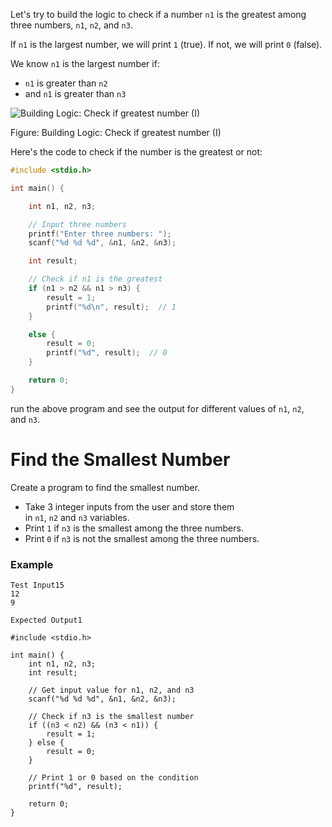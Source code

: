 Let's try to build the logic to check if a number `n1` is the greatest among three numbers, `n1`, `n2`, and `n3`.

If `n1` is the largest number, we will print `1` (true). If not, we will print `0` (false).

We know `n1` is the largest number if:

- `n1` is greater than `n2`
- and `n1` is greater than `n3`

![Building Logic: Check if greatest number (I)](https://cdn.programiz.pro/course-images/learn-c-programming/learn-c-2-3-4.png)

Figure: Building Logic: Check if greatest number (I)

Here's the code to check if the number is the greatest or not:

```c
#include <stdio.h>

int main() {

    int n1, n2, n3;

    // Input three numbers
    printf("Enter three numbers: ");
    scanf("%d %d %d", &n1, &n2, &n3);

    int result;

    // Check if n1 is the greatest
    if (n1 > n2 && n1 > n3) {
        result = 1;
        printf("%d\n", result);  // 1
    } 

    else {
        result = 0;
        printf("%d", result);  // 0
    }

    return 0;
}
```


run the above program and see the output for different values of `n1`, `n2`, and `n3`.


# Find the Smallest Number

Create a program to find the smallest number.

- Take 3 integer inputs from the user and store them in `n1`, `n2` and `n3` variables.
- Print `1` if `n3` is the smallest among the three numbers.
- Print `0` if `n3` is not the smallest among the three numbers.

### Example

```
Test Input15
12
9
```

```
Expected Output1
```



```
#include <stdio.h>

int main() {
    int n1, n2, n3;
    int result;

    // Get input value for n1, n2, and n3
    scanf("%d %d %d", &n1, &n2, &n3);

    // Check if n3 is the smallest number
    if ((n3 < n2) && (n3 < n1)) {
        result = 1;
    } else {
        result = 0;
    }

    // Print 1 or 0 based on the condition
    printf("%d", result);

    return 0;
}
```